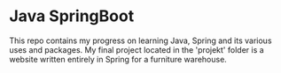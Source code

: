 # Java SpringBoot

This repo contains my progress on learning Java, Spring and its various uses and packages.
My final project located in the 'projekt' folder is a website written entirely in Spring for a furniture warehouse.
